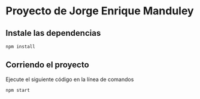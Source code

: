 # Proyecto de Jorge Enrique Manduley
## Instale las dependencias
```
npm install
```
## Corriendo el proyecto
Ejecute el siguiente código en la línea de comandos
```
npm start
```
